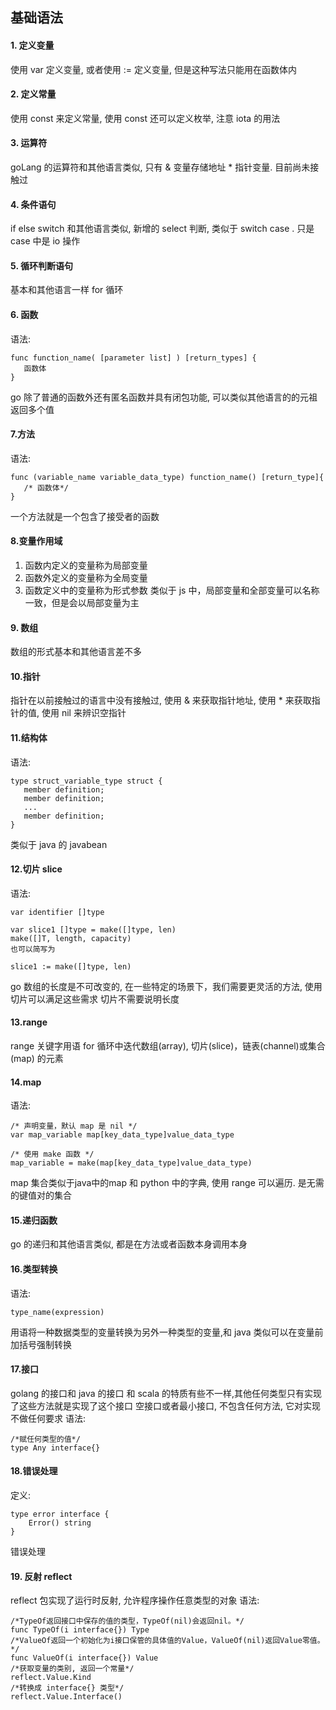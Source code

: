 ## 基础语法
#### 1. 定义变量
使用 var 定义变量, 或者使用 := 定义变量, 但是这种写法只能用在函数体内
#### 2. 定义常量
使用 const 来定义常量, 使用 const 还可以定义枚举, 注意 iota 的用法
#### 3. 运算符
goLang 的运算符和其他语言类似, 只有 & 变量存储地址 * 指针变量. 目前尚未接触过
#### 4. 条件语句
if else switch 和其他语言类似, 新增的 select 判断, 类似于 switch case . 只是 case 中是 io 操作
#### 5. 循环判断语句
基本和其他语言一样 for 循环
#### 6. 函数
语法: 
```$xslt
func function_name( [parameter list] ) [return_types] {
   函数体
}
```
go 除了普通的函数外还有匿名函数并具有闭包功能, 可以类似其他语言的的元祖返回多个值
#### 7.方法
语法: 
```$xslt
func (variable_name variable_data_type) function_name() [return_type]{
   /* 函数体*/
}
```
一个方法就是一个包含了接受者的函数

#### 8.变量作用域
1. 函数内定义的变量称为局部变量
2. 函数外定义的变量称为全局变量
3. 函数定义中的变量称为形式参数
类似于 js 中，局部变量和全部变量可以名称一致，但是会以局部变量为主

#### 9. 数组
数组的形式基本和其他语言差不多
#### 10.指针
指针在以前接触过的语言中没有接触过, 使用 & 来获取指针地址, 使用 * 来获取指针的值, 使用 nil 来辨识空指针
#### 11.结构体
语法: 
```$xslt
type struct_variable_type struct {
   member definition;
   member definition;
   ...
   member definition;
}
```
类似于 java 的 javabean
#### 12.切片 slice
语法: 
```$xslt
var identifier []type

var slice1 []type = make([]type, len)
make([]T, length, capacity)
也可以简写为

slice1 := make([]type, len)
```
go 数组的长度是不可改变的, 在一些特定的场景下，我们需要更灵活的方法, 使用切片可以满足这些需求
切片不需要说明长度

#### 13.range
range 关键字用语 for 循环中迭代数组(array), 切片(slice)，链表(channel)或集合(map) 的元素
#### 14.map
语法: 
```$xslt
/* 声明变量，默认 map 是 nil */
var map_variable map[key_data_type]value_data_type

/* 使用 make 函数 */
map_variable = make(map[key_data_type]value_data_type)
```
map 集合类似于java中的map 和 python 中的字典, 使用 range 可以遍历. 是无需的键值对的集合
#### 15.递归函数
go 的递归和其他语言类似, 都是在方法或者函数本身调用本身
#### 16.类型转换
语法: 
```$xslt
type_name(expression)
```
用语将一种数据类型的变量转换为另外一种类型的变量,和 java 类似可以在变量前加括号强制转换
#### 17.接口
golang 的接口和 java 的接口 和 scala 的特质有些不一样,其他任何类型只有实现了这些方法就是实现了这个接口
空接口或者最小接口, 不包含任何方法, 它对实现不做任何要求
语法: 
```cgo
/*赋任何类型的值*/
type Any interface{} 
```
#### 18.错误处理
定义: 
```$xslt
type error interface {
    Error() string
}
```
错误处理
#### 19. 反射 reflect
reflect 包实现了运行时反射, 允许程序操作任意类型的对象
语法: 
```cgo
/*TypeOf返回接口中保存的值的类型，TypeOf(nil)会返回nil。*/
func TypeOf(i interface{}) Type
/*ValueOf返回一个初始化为i接口保管的具体值的Value，ValueOf(nil)返回Value零值。*/
func ValueOf(i interface{}) Value
/*获取变量的类别, 返回一个常量*/
reflect.Value.Kind
/*转换成 interface{} 类型*/
reflect.Value.Interface()

```